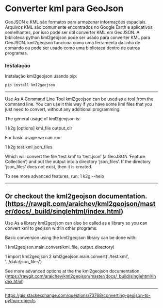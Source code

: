 # Converter kml para GeoJson

GeoJSON e KML são formatos para armazenar informações espaciais. Arquivos KML são comumente encontrados no Google Earth
e aplicativos semelhantes, por isso pode ser útil converter KML em GeoJSON. A biblioteca python kml2geojson pode ser
usado para converter KML para GeoJSON. kml2geojson funciona como uma ferramenta da linha de comando ou pode ser usado
como uma biblioteca dentro de outros programas.

### Instalação

Instalação kml2geojson usando pip:
```py
pip install kml2geojson
```
------

Use As A Command Line Tool
kml2geojson can be used as a tool from the command line. You can use it this way if you have some kml files 
that you just need to convert, without any additional programming.

The general usage of kml2geojson is:

1 k2g [options] kml_file output_dir

For basic usage we can run:

1 k2g test.kml json_files

Which will convert the file ‘test.kml’ to ‘test.json’ (a GeoJSON ‘Feature Collection‘) and put 
the output into a directory ‘json_files’. If the directory ‘json_files’ does not exist, then it is created.

To see more advanced features, run:
1 k2g --help

--------
Or checkout the kml2geojson documentation.(https://rawgit.com/araichev/kml2geojson/master/docs/_build/singlehtml/index.html)
--------

Use As a library
kml2geojson can also be called as a library so you can convert kml to geojson within other programs.

Basic conversion using the kml2geojson library can be done with:

1 kml2geojson.main.convert(kml_file, output_directory)

1 import kml2geojson
2 kml2geojson.main.convert('./test.kml', '../data/json_files')

See more advanced options at the the kml2geojson documentation. (https://rawgit.com/araichev/kml2geojson/master/docs/_build/singlehtml/index.html)

---------------
https://gis.stackexchange.com/questions/73768/converting-geojson-to-python-objects


